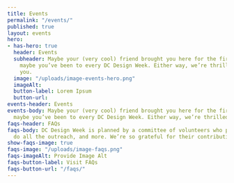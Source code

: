```yaml
---
title: Events
permalink: "/events/"
published: true
layout: events
hero:
- has-hero: true
  header: Events
  subheader: Maybe your (very cool) friend brought you here for the first time. Or
    maybe you’ve been to every DC Design Week. Either way, we’re thrilled to have
    you.
  image: "/uploads/image-events-hero.png"
  imageAlt: 
  button-label: Lorem Ipsum
  button-url: 
events-header: Events
events-body: Maybe your (very cool) friend brought you here for the first time. Or
  maybe you’ve been to every DC Design Week. Either way, we’re thrilled to have you.
faqs-header: FAQs
faqs-body: DC Design Week is planned by a committee of volunteers who plan each event,
  do all the outreach, and more. We’re so grateful for their contributions.
show-faqs-image: true
faqs-image: "/uploads/image-faqs.png"
faqs-imageAlt: Provide Image Alt
faqs-button-label: Visit FAQs
faqs-button-url: "/faqs/"
---
```


